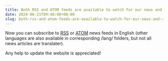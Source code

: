```yaml
---
title: Both RSS and ATOM feeds are available to watch for our news and site updates
date: 2024-06-21T09:40:00+00:00
slug: both-rss-and-atom-feeds-are-available-to-watch-for-our-news-and-site-updates
---
```


Now you can subscribe to [RSS](/rss.xml) or [ATOM](/atom.xml) news feeds in English (other languages are also available in corresponding /lang/ folders, but not all news articles are translater).

Any help to update the website is appreciated!
